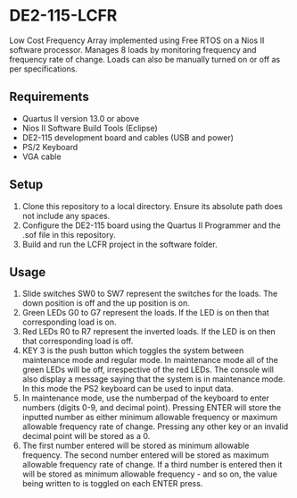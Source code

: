 # DE2-115-LCFR #
Low Cost Frequency Array implemented using Free RTOS on  a Nios II software processor. 
Manages 8 loads by monitoring frequency and frequency rate of change. Loads can also be manually turned on or off as per specifications.

## Requirements ##
* Quartus II version 13.0 or above
* Nios II Software Build Tools (Eclipse)
* DE2-115 development board and cables (USB and power)
* PS/2 Keyboard
* VGA cable

## Setup ##
1. Clone this repository to a local directory. Ensure its absolute path does not include any spaces.
2. Configure the DE2-115 board using the Quartus II Programmer and the .sof file in this repository.
3. Build and run the LCFR project in the software folder.

## Usage ##
1. Slide switches SW0 to SW7 represent the switches for the loads. The down position is off and the up position is on.
2. Green LEDs G0 to G7 represent the loads. If the LED is on then that corresponding load is on.
3. Red LEDs R0 to R7 represent the inverted loads. If the LED is on then that corresponding load is off.
4. KEY 3 is the push button which toggles the system between maintenance mode and regular mode. In maintenance mode all of the green LEDs will be off, irrespective of the red LEDs. The console will also display a message saying that the system is in maintenance mode. In this mode the PS2 keyboard can be used to input data.
5. In maintenance mode, use the numberpad of the keyboard to enter numbers (digits 0-9, and decimal point). Pressing ENTER will store the inputted number as either minimum allowable frequency or maximum allowable frequency rate of change. Pressing any other key or an invalid decimal point will be stored as a 0.
6. The first number entered will be stored as minimum allowable frequency. The second number entered will be stored as maximum allowable frequency rate of change. If a third number is entered then it will be stored as minimum allowable frequency - and so on, the value being written to is toggled on each ENTER press.
